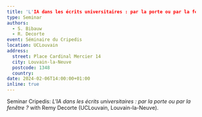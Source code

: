 ```yaml
--- 
title: 'L'IA dans les écrits universitaires : par la porte ou par la fenêtre ?'
type: Seminar
authors:
  - S. Bibauw
  - R. Decorte
event: Séminaire du Cripedis
location: UCLouvain
address:
  street: Place Cardinal Mercier 14
  city: Louvain-la-Neuve
  postcode: 1348
  country: 
date: 2024-02-06T14:00:00+01:00
inline: true
---
```


Seminar Cripedis: _L'IA dans les écrits universitaires : par la porte ou par la fenêtre ?_ with Remy Decorte (UCLouvain, Louvain-la-Neuve).